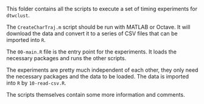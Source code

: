 This folder contains all the scripts to execute a set of timing experiments for `dtwclust`.

The `CreateCharTraj.m` script should be run with MATLAB or Octave.
It will download the data and convert it to a series of CSV files that can be imported into `R`.

The `00-main.R` file is the entry point for the experiments.
It loads the necessary packages and runs the other scripts.

The experiments are pretty much independent of each other,
they only need the necessary packages and the data to be loaded.
The data is imported into `R` by `10-read-csv.R`.

The scripts themselves contain some more information and comments.
